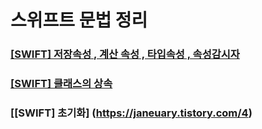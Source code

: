 # 스위프트 문법 정리

### [[SWIFT] 저장속성 , 계산 속성 , 타입속성 , 속성감시자](https://janeuary.tistory.com/2)
### [[SWIFT] 클래스의 상속](https://janeuary.tistory.com/3)
### [[SWIFT] 초기화] (https://janeuary.tistory.com/4)
